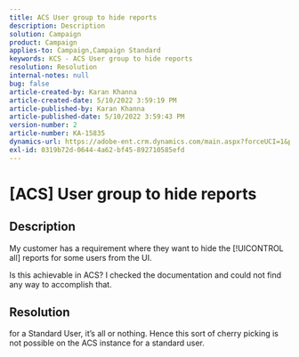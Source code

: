 ```yaml
---
title: ACS User group to hide reports
description: Description
solution: Campaign
product: Campaign
applies-to: Campaign,Campaign Standard
keywords: KCS - ACS User group to hide reports
resolution: Resolution
internal-notes: null
bug: false
article-created-by: Karan Khanna
article-created-date: 5/10/2022 3:59:19 PM
article-published-by: Karan Khanna
article-published-date: 5/10/2022 3:59:43 PM
version-number: 2
article-number: KA-15835
dynamics-url: https://adobe-ent.crm.dynamics.com/main.aspx?forceUCI=1&pagetype=entityrecord&etn=knowledgearticle&id=bc6b6624-7ad0-ec11-a7b5-00224809c556
exl-id: 0319b72d-0644-4a62-bf45-892710585efd
---
```

# [ACS] User group to hide reports

## Description


My customer has a requirement where they want to hide the [!UICONTROL all] reports for some users from the UI.

Is this achievable in ACS? I checked the documentation and could not find any way to accomplish that.


## Resolution


for a Standard User, it’s all or nothing. Hence this sort of cherry picking is not possible on the ACS instance for a standard user.

